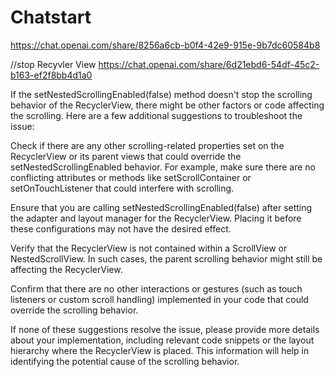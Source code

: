 # Chatstart


https://chat.openai.com/share/8256a6cb-b0f4-42e9-915e-9b7dc60584b8

//stop Recyvler View 
https://chat.openai.com/share/6d21ebd6-54df-45c2-b163-ef2f8bb4d1a0




If the setNestedScrollingEnabled(false) method doesn't stop the scrolling behavior of the RecyclerView, there might be other factors or code affecting the scrolling. Here are a few additional suggestions to troubleshoot the issue:

Check if there are any other scrolling-related properties set on the RecyclerView or its parent views that could override the setNestedScrollingEnabled behavior. For example, make sure there are no conflicting attributes or methods like setScrollContainer or setOnTouchListener that could interfere with scrolling.

Ensure that you are calling setNestedScrollingEnabled(false) after setting the adapter and layout manager for the RecyclerView. Placing it before these configurations may not have the desired effect.

Verify that the RecyclerView is not contained within a ScrollView or NestedScrollView. In such cases, the parent scrolling behavior might still be affecting the RecyclerView.

Confirm that there are no other interactions or gestures (such as touch listeners or custom scroll handling) implemented in your code that could override the scrolling behavior.

If none of these suggestions resolve the issue, please provide more details about your implementation, including relevant code snippets or the layout hierarchy where the RecyclerView is placed. This information will help in identifying the potential cause of the scrolling behavior.

